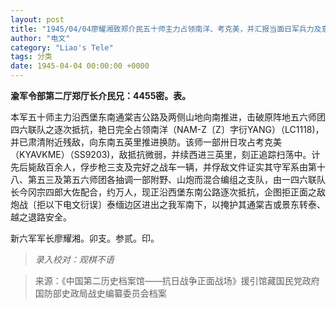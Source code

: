 ```yaml
---
layout: post
title: "1945/04/04廖耀湘致郑介民五十师主力占领南洋、考克美，并汇报当面日军兵力及意图掩护其向泰、越退兵"
author: "电文"
category: "Liao's Tele"
tags: 分类
date: 1945-04-04 00:00:00 +0000
---
```

**渝军令部第二厅郑厅长介民兄：4455密。表。**

本军五十师主力沿西堡东南通棠吉公路及两侧山地向南推进，击破原阵地五六师团四六联队之逐次抵抗，艳日完全占领南洋（NAM-Z〔Z〕字衍YANG）（LC1118)，并已肃清附近残敌，向东南五英里推进换防。该师一部卅日攻占考克美（KYAVKME）（SS9203)，敌抵抗微弱，并续西进三英里，刻正追踪扫荡中。计先后毙敌百余人，俘步枪三支及完好之战车一辆，并俘敌文件证实其守军系由第十八、第五三及第五六师团各抽调一部附野、山炮而混合编组之支队，由一四六联队长今冈宗四郎大佐配合，约万人，现正沿西堡东南公路逐次抵抗，企图拒正面之敌炮战〔拒以下电文衍误〕泰缅边区进出之我军南下，以掩护其通棠吉或景东转泰、越之退路安全。

新六军军长廖耀湘。卯支。参贰。印。


>*录入校对：观棋不语*

> 来源：《中国第二历史档案馆——抗日战争正面战场》援引馆藏国民党政府国防部史政局战史编纂委员会档案